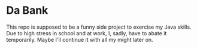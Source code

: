 # Da Bank

This repo is supposed to be a funny side project to exercise my Java skills. Due to high stress in school and at work, I, sadly, have to abate it temporarily. Maybe I'll continue it with all my might later on.
